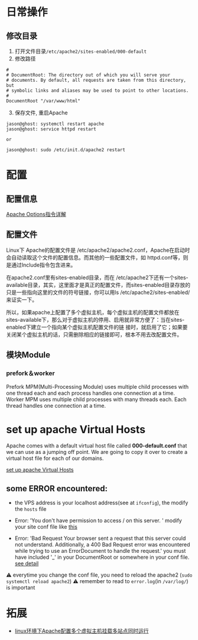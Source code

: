 # 日常操作
## 修改目录
1. 打开文件目录`/etc/apache2/sites-enabled/000-default`
2. 修改路径
```shell
#
# DocumentRoot: The directory out of which you will serve your
# documents. By default, all requests are taken from this directory, but
# symbolic links and aliases may be used to point to other locations.
#
DocumentRoot "/var/www/html"
```
3. 保存文件, 重启Apache
```shell
jason@ghost: systemctl restart apache
jason@ghost: service httpd restart

or

jason@ghost: sudo /etc/init.d/apache2 restart
```

# 配置
## 配置信息
[Apache Options指令详解](http://www.365mini.com/page/apache-options-directive.htm)
## 配置文件
Linux下 Apache的配置文件是 /etc/apache2/apache2.conf，Apache在启动时会自动读取这个文件的配置信息。而其他的一些配置文件，如 httpd.conf等，则是通过Include指令包含进来。

在apache2.conf里有sites-enabled目录，而在 /etc/apache2下还有一个sites-available目录，其实，这里面才是真正的配置文件，而sites-enabled目录存放的只是一些指向这里的文件的符号链接，你可以用ls /etc/apache2/sites-enabled/来证实一下。

所以，如果apache上配置了多个虚拟主机，每个虚拟主机的配置文件都放在 sites-available下，那么对于虚拟主机的停用、启用就非常方便了：当在sites-enabled下建立一个指向某个虚拟主机配置文件的链 接时，就启用了它；如果要关闭某个虚拟主机的话，只需删除相应的链接即可，根本不用去改配置文件。

## 模块Module
### prefork＆worker
Prefork MPM(Multi-Processing Module) uses multiple child processes with one thread each and each process handles one connection at a time.
Worker MPM uses multiple child processes with many threads each. Each thread handles one connection at a time.

# set up apache **Virtual Hosts**
Apache comes with a default virtual host file called **000-default.conf** that we can use as a jumping off point. We are going to copy it over to create a virtual host file for each of our domains.

[set up apache Virtual Hosts](https://www.digitalocean.com/community/tutorials/how-to-set-up-apache-virtual-hosts-on-ubuntu-16-04)

## some ERROR encountered:
- the VPS address is your localhost address(see at `ifconfig`), the modify the `hosts` file

- Error: 'You don't have permission to access / on this server. '
modify your site conf file like [this](https://stackoverflow.com/questions/52391440/you-dont-have-permission-to-access-on-this-server)
- Error: 'Bad Request Your browser sent a request that this server could not understand. Additionally, a 400 Bad Request error was encountered while trying to use an ErrorDocument to handle the request.'
you must have included '_' in your DocumentRoot or somewhere in your conf file. [see detail](https://stackoverflow.com/questions/43925672/bad-request-your-browser-sent-a-request-that-this-server-could-not-understand)

:warning: everytime you change the conf file, you need to reload the apache2 (`sudo systemctl reload apache2`)
:warning: remember to read to `error.log`(in `/var/log/`) is important


# 拓展
- [linux环境下Apache配置多个虚拟主机挂载多站点同时运行](https://baijunyao.com/article/9)
